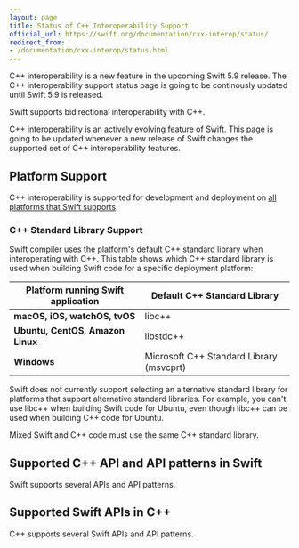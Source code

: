 ```yaml
---
layout: page
title: Status of C++ Interoperability Support
official_url: https://swift.org/documentation/cxx-interop/status/
redirect_from: 
- /documentation/cxx-interop/status.html
---
```


<div class="info" markdown="1">
C++ interoperability is a new feature in the upcoming Swift 5.9 release.
The C++ interoperability support status page is going to be continously
updated until Swift 5.9 is released.
</div>

Swift supports bidirectional interoperability with C++.

C++ interoperability is an actively evolving feature of Swift.
This page is going to be updated
whenever a new release of Swift changes the supported set of C++
interoperability features.

## Platform Support

C++ interoperability is supported for development and deployment
on [all platforms that Swift supports](https://www.swift.org/platform-support/).

### C++ Standard Library Support

Swift compiler uses the platform's default C++ standard library when
interoperating with C++.
This table shows which C++ standard library is used when building Swift
code for a specific deployment platform:

| Platform running Swift application  | Default C++ Standard Library |
| ------------------------- | ------------- |
| **macOS, iOS, watchOS, tvOS**     | libc++  |
| **Ubuntu, CentOS, Amazon Linux**  | libstdc++ |
| **Windows**   | Microsoft C++ Standard Library (msvcprt)  |

Swift does not currently support selecting an alternative standard library for
platforms that support alternative standard libraries. For example, you can't use
libc++ when building Swift code for Ubuntu, even though libc++ can be used when
building C++ code for Ubuntu.

Mixed Swift and C++ code must use
the same C++ standard library.

## Supported C++ API and API patterns in Swift

Swift supports several APIs and API patterns.

## Supported Swift APIs in C++

C++ supports several Swift APIs and API patterns.
